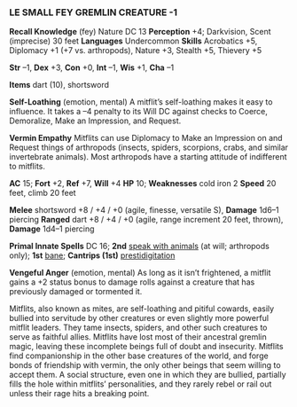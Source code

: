 ### LE SMALL FEY GREMLIN CREATURE -1

**Recall Knowledge** (fey) Nature DC 13
**Perception** +4; Darkvision, Scent (imprecise) 30 feet
**Languages** Undercommon
**Skills** Acrobatics +5, Diplomacy +1 (+7 vs. arthropods), Nature +3, Stealth +5, Thievery +5

**Str** –1, **Dex** +3, **Con** +0, **Int** –1, **Wis** +1, **Cha** –1

**Items** dart (10), shortsword

**Self-Loathing** (emotion, mental) A mitflit’s self-loathing makes it easy to influence. It takes a –4 penalty to its Will DC against checks to Coerce, Demoralize, Make an Impression, and Request.

**Vermin Empathy** Mitflits can use Diplomacy to Make an Impression on and Request things of arthropods (insects, spiders, scorpions, crabs, and similar invertebrate animals). Most arthropods have a starting attitude of indifferent to mitflits.

**AC** 15; **Fort** +2, **Ref** +7, **Will** +4
**HP** 10; **Weaknesses** cold iron 2
**Speed** 20 feet, climb 20 feet

**Melee** shortsword +8 / +4 / +0 (agile, finesse, versatile S), **Damage** 1d6–1 piercing
**Ranged** dart +8 / +4 / +0 (agile, range increment 20 feet, thrown), **Damage** 1d4–1 piercing

**Primal Innate Spells** DC 16; **2nd** [speak with animals](https://pf2easy.com/index.php?id=3797&name=mitflit#!) (at will; arthropods only); **1st** [bane](https://pf2easy.com/index.php?id=3797&name=mitflit#!); **Cantrips (1st)** [prestidigitation](https://pf2easy.com/index.php?id=3797&name=mitflit#!)

**Vengeful Anger** (emotion, mental) As long as it isn’t frightened, a mitflit gains a +2 status bonus to damage rolls against a creature that has previously damaged or tormented it.

Mitflits, also known as mites, are self-loathing and pitiful cowards, easily bullied into servitude by other creatures or even slightly more powerful mitflit leaders. They tame insects, spiders, and other such creatures to serve as faithful allies. Mitflits have lost most of their ancestral gremlin magic, leaving these incomplete beings full of doubt and insecurity. Mitflits find companionship in the other base creatures of the world, and forge bonds of friendship with vermin, the only other beings that seem willing to accept them. A social structure, even one in which they are bullied, partially fills the hole within mitflits’ personalities, and they rarely rebel or rail out unless their rage hits a breaking point.
